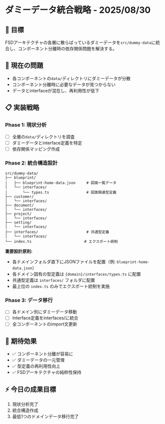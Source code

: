 # ダミーデータ統合戦略 - 2025/08/30

## 🎯 目標
FSDアーキテクチャの各層に散らばっているダミーデータを`src/dummy-data`に統合し、コンポーネント分離時の依存関係問題を解決する。

## 🚨 現在の問題
- 各コンポーネントの`data/`ディレクトリにダミーデータが分散
- コンポーネント分離時に必要なデータが見つからない
- データとinterfaceが混在し、再利用性が低下

## 📋 実装戦略

### Phase 1: 現状分析
- [ ] 全層の`data/`ディレクトリを調査
- [ ] ダミーデータとinterface定義を特定
- [ ] 依存関係マッピング作成

### Phase 2: 統合構造設計
```
src/dummy-data/
├── blueprint/
│   ├── blueprint-home-data.json     # 図面一覧データ
│   └── interfaces/
│       └── types.ts                 # 図面関連型定義
├── customer/
│   └── interfaces/
├── document/
│   └── interfaces/
├── project/
│   └── interfaces/
├── setting/
│   └── interfaces/
├── interfaces/                      # 共通型定義
│   └── interfaces/
└── index.ts                        # エクスポート統制
```

**重要設計原則:**
- 各ドメインフォルダ直下にJSONファイルを配置（例: `blueprint-home-data.json`）
- 各ドメイン固有の型定義は `{domain}/interfaces/types.ts` に配置
- 共通型定義は `interfaces/` フォルダに配置
- 最上位の `index.ts` のみでエクスポート統制を実施

### Phase 3: データ移行
- [ ] 各ドメイン別にダミーデータ移動
- [ ] Interface定義をinterfaces/に統合
- [ ] 全コンポーネントのimport文更新

## 🎁 期待効果
- ✅ コンポーネント分離が容易に
- ✅ ダミーデータの一元管理
- ✅ 型定義の再利用性向上
- ✅ FSDアーキテクチャの純粋性保持

## ⚡ 今日の成果目標
1. 現状分析完了
2. 統合構造作成
3. 最低1つのドメインデータ移行完了